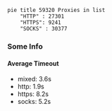 
```mermaid
pie title 59320 Proxies in list
    "HTTP" : 27301
    "HTTPS": 9241
    "SOCKS" : 30377
```

### Some Info
#### Average Timeout

- mixed: 3.6s
- http: 1.9s
- https: 8.2s
- socks: 5.2s